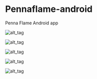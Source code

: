 Pennaflame-android
==================

Penna Flame Android app

![alt_tag](https://raw.github.com/jstalko/Pennaflame-android/master/Screenshots/Screenshot_2013-10-25-13-40-01.png)

![alt_tag](https://raw.github.com/jstalko/Pennaflame-android/master/Screenshots/Screenshot_2013-10-25-13-40-10.png)

![alt_tag](https://raw.github.com/jstalko/Pennaflame-android/master/Screenshots/Screenshot_2013-10-25-13-40-35.png)

![alt_tag](https://raw.github.com/jstalko/Pennaflame-android/master/Screenshots/Screenshot_2013-10-25-13-40-41.png)

![alt_tag](https://raw.github.com/jstalko/Pennaflame-android/master/Screenshots/Screenshot_2013-10-25-13-40-50.png)
